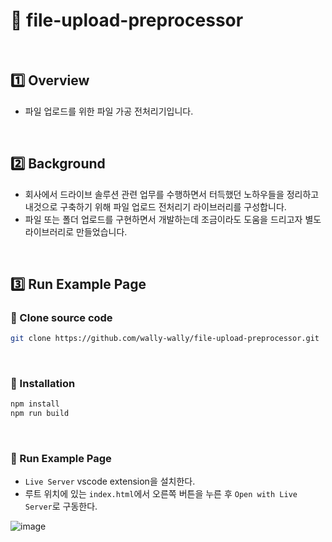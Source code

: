 # :file_folder: file-upload-preprocessor

<br>

## :one: Overview

- 파일 업로드를 위한 파일 가공 전처리기입니다.

<br>

## :two: Background

- 회사에서 드라이브 솔루션 관련 업무를 수행하면서 터득했던 노하우들을 정리하고 내것으로 구축하기 위해 파일 업로드 전처리기 라이브러리를 구성합니다.
- 파일 또는 폴더 업로드를 구현하면서 개발하는데 조금이라도 도움을 드리고자 별도 라이브러리로 만들었습니다.

<br>

## :three: Run Example Page

### :round_pushpin: Clone source code

```bash
git clone https://github.com/wally-wally/file-upload-preprocessor.git
```

<br>

### :round_pushpin: Installation

```bash
npm install
npm run build
```

<br>

### :round_pushpin: Run Example Page

- `Live Server` vscode extension을 설치한다.
- 루트 위치에 있는 `index.html`에서 오른쪽 버튼을 누른 후 `Open with Live Server`로 구동한다.

![image](https://user-images.githubusercontent.com/52685250/175823647-5c8071a2-da03-41dc-9cbb-6cc9ad224934.png)
